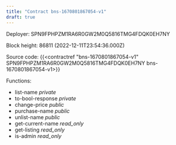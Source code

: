 ```yaml
---
title: "Contract bns-1670801867054-v1"
draft: true
---
```

Deployer: SPN9FPHPZM1RA6R0GW2M0Q5816TMG4FDQK0EH7NY


 



Block height: 86811 (2022-12-11T23:54:36.000Z)

Source code: {{<contractref "bns-1670801867054-v1" SPN9FPHPZM1RA6R0GW2M0Q5816TMG4FDQK0EH7NY bns-1670801867054-v1>}}

Functions:

* list-name _private_
* to-bool-response _private_
* change-price _public_
* purchase-name _public_
* unlist-name _public_
* get-current-name _read_only_
* get-listing _read_only_
* is-admin _read_only_

